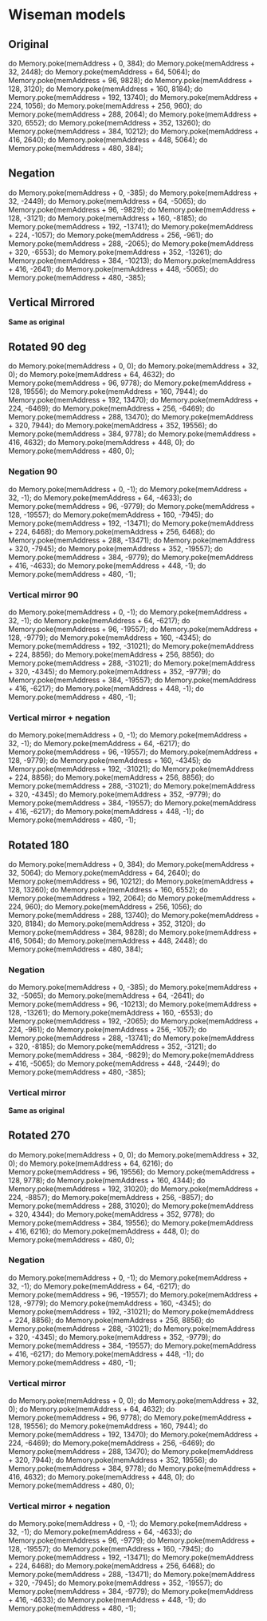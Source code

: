 # Wiseman models

## Original

do Memory.poke(memAddress + 0, 384);
do Memory.poke(memAddress + 32, 2448);
do Memory.poke(memAddress + 64, 5064);
do Memory.poke(memAddress + 96, 9828);
do Memory.poke(memAddress + 128, 3120);
do Memory.poke(memAddress + 160, 8184);
do Memory.poke(memAddress + 192, 13740);
do Memory.poke(memAddress + 224, 1056);
do Memory.poke(memAddress + 256, 960);
do Memory.poke(memAddress + 288, 2064);
do Memory.poke(memAddress + 320, 6552);
do Memory.poke(memAddress + 352, 13260);
do Memory.poke(memAddress + 384, 10212);
do Memory.poke(memAddress + 416, 2640);
do Memory.poke(memAddress + 448, 5064);
do Memory.poke(memAddress + 480, 384);

## Negation

do Memory.poke(memAddress + 0, -385);
do Memory.poke(memAddress + 32, -2449);
do Memory.poke(memAddress + 64, -5065);
do Memory.poke(memAddress + 96, -9829);
do Memory.poke(memAddress + 128, -3121);
do Memory.poke(memAddress + 160, -8185);
do Memory.poke(memAddress + 192, -13741);
do Memory.poke(memAddress + 224, -1057);
do Memory.poke(memAddress + 256, -961);
do Memory.poke(memAddress + 288, -2065);
do Memory.poke(memAddress + 320, -6553);
do Memory.poke(memAddress + 352, -13261);
do Memory.poke(memAddress + 384, -10213);
do Memory.poke(memAddress + 416, -2641);
do Memory.poke(memAddress + 448, -5065);
do Memory.poke(memAddress + 480, -385);

## Vertical Mirrored

**Same as original**

## Rotated 90 deg

do Memory.poke(memAddress + 0, 0);
do Memory.poke(memAddress + 32, 0);
do Memory.poke(memAddress + 64, 4632);
do Memory.poke(memAddress + 96, 9778);
do Memory.poke(memAddress + 128, 19556);
do Memory.poke(memAddress + 160, 7944);
do Memory.poke(memAddress + 192, 13470);
do Memory.poke(memAddress + 224, -6469);
do Memory.poke(memAddress + 256, -6469);
do Memory.poke(memAddress + 288, 13470);
do Memory.poke(memAddress + 320, 7944);
do Memory.poke(memAddress + 352, 19556);
do Memory.poke(memAddress + 384, 9778);
do Memory.poke(memAddress + 416, 4632);
do Memory.poke(memAddress + 448, 0);
do Memory.poke(memAddress + 480, 0);

### Negation 90

do Memory.poke(memAddress + 0, -1);
do Memory.poke(memAddress + 32, -1);
do Memory.poke(memAddress + 64, -4633);
do Memory.poke(memAddress + 96, -9779);
do Memory.poke(memAddress + 128, -19557);
do Memory.poke(memAddress + 160, -7945);
do Memory.poke(memAddress + 192, -13471);
do Memory.poke(memAddress + 224, 6468);
do Memory.poke(memAddress + 256, 6468);
do Memory.poke(memAddress + 288, -13471);
do Memory.poke(memAddress + 320, -7945);
do Memory.poke(memAddress + 352, -19557);
do Memory.poke(memAddress + 384, -9779);
do Memory.poke(memAddress + 416, -4633);
do Memory.poke(memAddress + 448, -1);
do Memory.poke(memAddress + 480, -1);

### Vertical mirror 90

do Memory.poke(memAddress + 0, -1);
do Memory.poke(memAddress + 32, -1);
do Memory.poke(memAddress + 64, -6217);
do Memory.poke(memAddress + 96, -19557);
do Memory.poke(memAddress + 128, -9779);
do Memory.poke(memAddress + 160, -4345);
do Memory.poke(memAddress + 192, -31021);
do Memory.poke(memAddress + 224, 8856);
do Memory.poke(memAddress + 256, 8856);
do Memory.poke(memAddress + 288, -31021);
do Memory.poke(memAddress + 320, -4345);
do Memory.poke(memAddress + 352, -9779);
do Memory.poke(memAddress + 384, -19557);
do Memory.poke(memAddress + 416, -6217);
do Memory.poke(memAddress + 448, -1);
do Memory.poke(memAddress + 480, -1);

### Vertical mirror + negation

do Memory.poke(memAddress + 0, -1);
do Memory.poke(memAddress + 32, -1);
do Memory.poke(memAddress + 64, -6217);
do Memory.poke(memAddress + 96, -19557);
do Memory.poke(memAddress + 128, -9779);
do Memory.poke(memAddress + 160, -4345);
do Memory.poke(memAddress + 192, -31021);
do Memory.poke(memAddress + 224, 8856);
do Memory.poke(memAddress + 256, 8856);
do Memory.poke(memAddress + 288, -31021);
do Memory.poke(memAddress + 320, -4345);
do Memory.poke(memAddress + 352, -9779);
do Memory.poke(memAddress + 384, -19557);
do Memory.poke(memAddress + 416, -6217);
do Memory.poke(memAddress + 448, -1);
do Memory.poke(memAddress + 480, -1);

## Rotated 180

do Memory.poke(memAddress + 0, 384);
do Memory.poke(memAddress + 32, 5064);
do Memory.poke(memAddress + 64, 2640);
do Memory.poke(memAddress + 96, 10212);
do Memory.poke(memAddress + 128, 13260);
do Memory.poke(memAddress + 160, 6552);
do Memory.poke(memAddress + 192, 2064);
do Memory.poke(memAddress + 224, 960);
do Memory.poke(memAddress + 256, 1056);
do Memory.poke(memAddress + 288, 13740);
do Memory.poke(memAddress + 320, 8184);
do Memory.poke(memAddress + 352, 3120);
do Memory.poke(memAddress + 384, 9828);
do Memory.poke(memAddress + 416, 5064);
do Memory.poke(memAddress + 448, 2448);
do Memory.poke(memAddress + 480, 384);

### Negation

do Memory.poke(memAddress + 0, -385);
do Memory.poke(memAddress + 32, -5065);
do Memory.poke(memAddress + 64, -2641);
do Memory.poke(memAddress + 96, -10213);
do Memory.poke(memAddress + 128, -13261);
do Memory.poke(memAddress + 160, -6553);
do Memory.poke(memAddress + 192, -2065);
do Memory.poke(memAddress + 224, -961);
do Memory.poke(memAddress + 256, -1057);
do Memory.poke(memAddress + 288, -13741);
do Memory.poke(memAddress + 320, -8185);
do Memory.poke(memAddress + 352, -3121);
do Memory.poke(memAddress + 384, -9829);
do Memory.poke(memAddress + 416, -5065);
do Memory.poke(memAddress + 448, -2449);
do Memory.poke(memAddress + 480, -385);

### Vertical mirror

**Same as original**

## Rotated 270

do Memory.poke(memAddress + 0, 0);
do Memory.poke(memAddress + 32, 0);
do Memory.poke(memAddress + 64, 6216);
do Memory.poke(memAddress + 96, 19556);
do Memory.poke(memAddress + 128, 9778);
do Memory.poke(memAddress + 160, 4344);
do Memory.poke(memAddress + 192, 31020);
do Memory.poke(memAddress + 224, -8857);
do Memory.poke(memAddress + 256, -8857);
do Memory.poke(memAddress + 288, 31020);
do Memory.poke(memAddress + 320, 4344);
do Memory.poke(memAddress + 352, 9778);
do Memory.poke(memAddress + 384, 19556);
do Memory.poke(memAddress + 416, 6216);
do Memory.poke(memAddress + 448, 0);
do Memory.poke(memAddress + 480, 0);

### Negation

do Memory.poke(memAddress + 0, -1);
do Memory.poke(memAddress + 32, -1);
do Memory.poke(memAddress + 64, -6217);
do Memory.poke(memAddress + 96, -19557);
do Memory.poke(memAddress + 128, -9779);
do Memory.poke(memAddress + 160, -4345);
do Memory.poke(memAddress + 192, -31021);
do Memory.poke(memAddress + 224, 8856);
do Memory.poke(memAddress + 256, 8856);
do Memory.poke(memAddress + 288, -31021);
do Memory.poke(memAddress + 320, -4345);
do Memory.poke(memAddress + 352, -9779);
do Memory.poke(memAddress + 384, -19557);
do Memory.poke(memAddress + 416, -6217);
do Memory.poke(memAddress + 448, -1);
do Memory.poke(memAddress + 480, -1);

### Vertical mirror

do Memory.poke(memAddress + 0, 0);
do Memory.poke(memAddress + 32, 0);
do Memory.poke(memAddress + 64, 4632);
do Memory.poke(memAddress + 96, 9778);
do Memory.poke(memAddress + 128, 19556);
do Memory.poke(memAddress + 160, 7944);
do Memory.poke(memAddress + 192, 13470);
do Memory.poke(memAddress + 224, -6469);
do Memory.poke(memAddress + 256, -6469);
do Memory.poke(memAddress + 288, 13470);
do Memory.poke(memAddress + 320, 7944);
do Memory.poke(memAddress + 352, 19556);
do Memory.poke(memAddress + 384, 9778);
do Memory.poke(memAddress + 416, 4632);
do Memory.poke(memAddress + 448, 0);
do Memory.poke(memAddress + 480, 0);

### Vertical mirror + negation

do Memory.poke(memAddress + 0, -1);
do Memory.poke(memAddress + 32, -1);
do Memory.poke(memAddress + 64, -4633);
do Memory.poke(memAddress + 96, -9779);
do Memory.poke(memAddress + 128, -19557);
do Memory.poke(memAddress + 160, -7945);
do Memory.poke(memAddress + 192, -13471);
do Memory.poke(memAddress + 224, 6468);
do Memory.poke(memAddress + 256, 6468);
do Memory.poke(memAddress + 288, -13471);
do Memory.poke(memAddress + 320, -7945);
do Memory.poke(memAddress + 352, -19557);
do Memory.poke(memAddress + 384, -9779);
do Memory.poke(memAddress + 416, -4633);
do Memory.poke(memAddress + 448, -1);
do Memory.poke(memAddress + 480, -1);